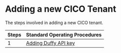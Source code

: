 # Adding a new CICO Tenant
The steps involved in adding a new CICO tenant.

|Steps|Standard Operating Procedures|
|---|---|
|1|[Adding Duffy API key](adding-duffy-api-key.md)|
